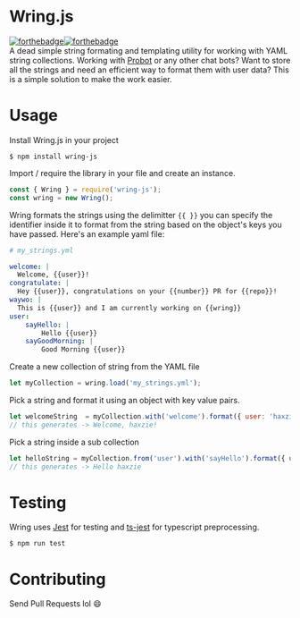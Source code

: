 # Wring.js
[![forthebadge](https://forthebadge.com/images/badges/60-percent-of-the-time-works-every-time.svg)](https://forthebadge.com)[![forthebadge](https://forthebadge.com/images/badges/you-didnt-ask-for-this.svg)](https://forthebadge.com)  
A dead simple string formating and templating utility for working with YAML string collections.
Working with [Probot](https://github.com/probot/probot) or any other chat bots? Want to store all the strings and need an efficient way to format them with user data? This is a simple solution to make the work easier.

# Usage
Install Wring.js in your project
```shell
$ npm install wring-js
```
Import / require the library in your file and create an instance.
```javascript
const { Wring } = require('wring-js');
const wring = new Wring();
```

Wring formats the strings using the delimitter ``{{ }}`` you can specify the identifier inside it to format from the string based on the object's keys you have passed.
Here's an example yaml file:
```yaml
# my_strings.yml

welcome: |
  Welcome, {{user}}!
congratulate: |
  Hey {{user}}, congratulations on your {{number}} PR for {{repo}}!
waywo: |
  This is {{user}} and I am currently working on {{wring}}
user: 
    sayHello: |
        Hello {{user}}
    sayGoodMorning: |
        Good Morning {{user}}
```
Create a new collection of string from the YAML file
```javascript
let myCollection = wring.load('my_strings.yml');
```
Pick a string and format it using an object with key value pairs.
```javascript
let welcomeString  = myCollection.with('welcome').format({ user: 'haxzie' });
// this generates -> Welcome, haxzie!
```
Pick a string inside a sub collection
```javascript
let helloString = myCollection.from('user').with('sayHello').format({ user: 'haxzie' });
// this generates -> Hello haxzie
```
# Testing
Wring uses [Jest](https://jetjs.org) for testing and [ts-jest](https://kulshekhar.github.io/ts-jest/) for typescript preprocessing.
```shell
$ npm run test
```
# Contributing
Send Pull Requests lol :smile:
